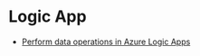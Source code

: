 # Logic App

- [Perform data operations in Azure Logic Apps](https://learn.microsoft.com/en-us/azure/logic-apps/logic-apps-perform-data-operations?tabs=consumption#parse-json-action)